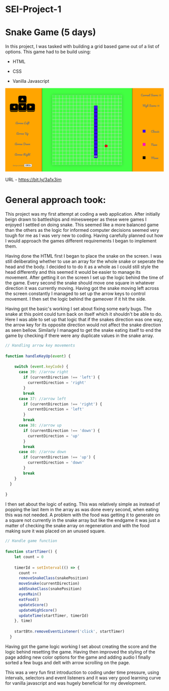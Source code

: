 # SEI-Project-1

# Snake Game (5 days)

In this project, I was tasked with building a grid based game out of a list of options. This game had to be build using:

- HTML

- CSS

- Vanilla Javascript

![Picture](./app-pictures/main-moving.png)

 URL - https://bit.ly/3a1x3im


 # General approach took:

This project was my first attempt at coding a web application. After initially beign drawn to battleships and minesweeper as these were games I enjoyed I settled on doing snake. This seemed like a more balanced game than the others as the logic for informed computer decisions seemed very tough for me as I was very new to coding. Having carefully planned out how I would approach the games different requirements I began to implement them.

Having done the HTML first I began to place the snake on the screen. I was still deliberating whether to use an array for the whole snake or seperate the head and the body. I decided to to do it as a whole as I could still style the head differently and this seemed it would be easier to manage its movement. After getting it on the screen I set up the logic behind the time of the game. Every second the snake should move one square in whatever direction it was currently moving. Having got the snake moving left across the screen constantly I managed to set up the arrow keys to control movement. I then set the logic behind the gameover if it hit the side. 

Having got the basic's working I set about fixing some early bugs. The snake at this point could turn back on itself which it shouldn't be able to do. Here I was able to set up that logic that if the snakes direction was one way, the arrow key for its opposite direction would not affect the snake direction as seen bellow. Similarly I managed to get the snake eating itself to end the game by checking if there were any duplicate values in the snake array.

```javaScript
// Handling arrow key movements

function handleKeyUp(event) {

    switch (event.keyCode) {
      case 39: //arrow right
        if (currentDirection !== 'left') {
          currentDirection = 'right'
        }
        break
      case 37: //arrow left
        if (currentDirection !== 'right') {
          currentDirection = 'left'
        }
        break
      case 38: //arrow up
        if (currentDirection !== 'down') {
          currentDirection = 'up'
        }
        break
      case 40: //arrow down
        if (currentDirection !== 'up') {
          currentDirection = 'down'
        }
        break
    }
  }

}
``` 

I then set about the logic of eating. This was relatively simple as instead of popping the last item in the array as was done every second, when eating this was not needed. A problem with the food was getting it to generate on a square not currently in the snake array but like the endgame it was just a matter of checking the snake array on regeneration and with the food making sure it was placed on an unused square. 

```javaScript
// Handle game function

function startTimer() {
    let count = 0

    timerId = setInterval(() => {
      count ++
      removeSnakeClass(snakePosition)
      moveSnake(currentDirection)
      addSnakeClass(snakePosition)
      eyesMain()
      eatFood()
      updateScore()
      updateHighScore()
      updateTime(startTimer, timerId)
    }, time)

    startBtn.removeEventListener('click', startTimer)
  }

```

Having got the game logic working I set about creating the score and the logic behind resetting the game. Having then improved the styling of the page adding new color options for the game and adding audio I finally sorted a few bugs and delt with arrow scrolling on the page.

This was a very fun first introduction to coding under time pressure, using intervals, selectors and event listeners and it was very good learning curve for vanilla javascript and was hugely beneficial for my development.